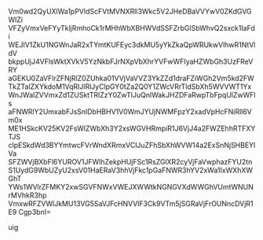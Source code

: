 Vm0wd2QyUXlWa1pPVldScFVtMVNXRll3Wkc5V2JHeDBaVVYwV0ZKdGVGWlZi
VFZyVmxVeFYyTkljRmhoCk1rMHhWbXBHWVdSSFZrbGlSbWhvQ2sxck1IaFdi
WEJIV1ZkU1NGWnJaR2xTYmtKUFEyc3dkMU5yYkZkaQpWRUkwVlhwR1NtVldV
bkppUjJ4VFlsWktXVkV5YzNkbFJrNXpVbXhrYVFwWFIyaHZWbGh3UzFReVRY
aGEKU0ZaVFlrZFNjRlZ0ZUhka01VVjVaVVZ3YkZZd1draFZiWGh2Vm5kd2FW
TkZTalZXYkdoM1VqRlJlRlJyClpGY0tZa2Q0Y1ZWcVRrTldSbXh5WVVWT1Yx
WnJWalZVVmxZd1ZUSktTRlZzY0ZwTlJuQnlWakJHZDFaRwpTbFpqUlZwWFls
aFNWRlY2UmxabFJsSnlDbHBHV1V0WmJYUjNWMFpzY2xadVpHcFNiRll6Vm0x
ME1HSkcKV25KV2FsWlZWbXh3Y2xsWGVHRmpiR1J6VjJ4a2FWZEhhRTFXYTJS
clpESkdWd3BYYmtwcFVrWndXRmxVClJuZFhSbXhWVW14a2ExSnNjSHBEYlVa
SFZWVjBXbFl6YUROV1JFWlhZekpHUjFSc1RsZGlXR2cyVjFaVwphazFYU2tn
S1UydG9WbUZyU2xsV01HaERaV3hhVjFkc1pGaFNWR3hYV2xWa1IxWXhXWGhT
YWs1WVlrZFMKY2xwSGVFNWxVWEJXWWtkNGNGVXdWWGhVUmtWNUNrMVhkR3hp
VmxwRFZVWlJkMU13VG5SaVJFcHNVVlF3Ck9VTm5jSGRaVjFrOUNncDVjR1E9
Cgp3bnI=

uig